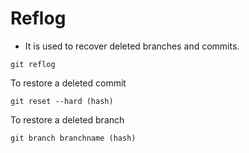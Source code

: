 # Reflog

* It is used to recover deleted branches and commits.

```
git reflog
```

To restore a deleted commit

```
git reset --hard (hash)
```

To restore a deleted branch

```
git branch branchname (hash)
```
